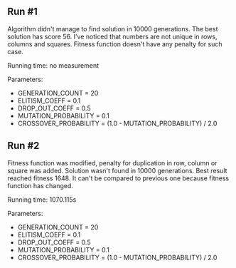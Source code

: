## Run #1
Algorithm didn't manage to find solution in 10000 generations. The best solution has score 56. I've noticed that numbers are not unique in rows, columns and squares. Fitness function doesn't have any penalty for such case.

Running time: no measurement

Parameters:
- GENERATION_COUNT = 20
- ELITISM_COEFF = 0.1
- DROP_OUT_COEFF = 0.5
- MUTATION_PROBABILITY = 0.1
- CROSSOVER_PROBABILITY = (1.0 - MUTATION_PROBABILITY) / 2.0

## Run #2
Fitness function was modified, penalty for duplication in row, column or square was added. Solution wasn't found in 10000 generations. Best result reached fitness 1648. It can't be compared to previous one because fitness function has changed.

Running time: 1070.115s

Parameters:
- GENERATION_COUNT = 20
- ELITISM_COEFF = 0.1
- DROP_OUT_COEFF = 0.5
- MUTATION_PROBABILITY = 0.1
- CROSSOVER_PROBABILITY = (1.0 - MUTATION_PROBABILITY) / 2.0

